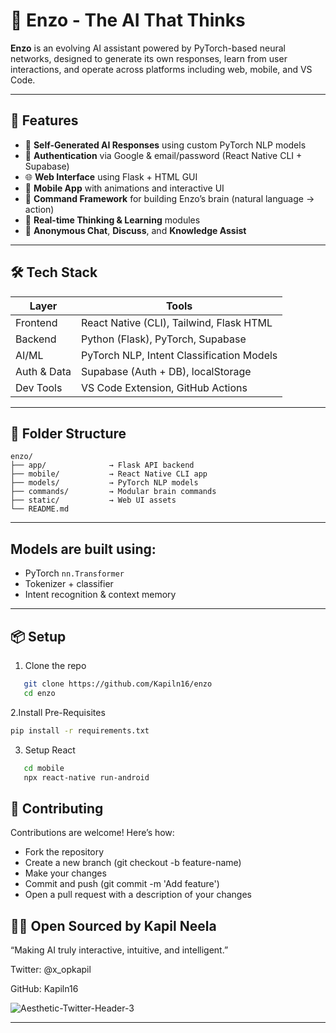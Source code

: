 # 🤖 Enzo - The AI That Thinks

**Enzo** is an evolving AI assistant powered by PyTorch-based neural networks, designed to generate its own responses, learn from user interactions, and operate across platforms including web, mobile, and VS Code.

---

## 🚀 Features

- 🧠 **Self-Generated AI Responses** using custom PyTorch NLP models
- 🔐 **Authentication** via Google & email/password (React Native CLI + Supabase)
- 🌐 **Web Interface** using Flask + HTML GUI
- 📱 **Mobile App** with animations and interactive UI
- 🧩 **Command Framework** for building Enzo’s brain (natural language -> action)
- 🧠 **Real-time Thinking & Learning** modules
- 💬 **Anonymous Chat**, **Discuss**, and **Knowledge Assist**

---

## 🛠 Tech Stack

| Layer         | Tools                                      |
|---------------|--------------------------------------------|
| Frontend      | React Native (CLI), Tailwind, Flask HTML   |
| Backend       | Python (Flask), PyTorch, Supabase          |
| AI/ML         | PyTorch NLP, Intent Classification Models  |
| Auth & Data   | Supabase (Auth + DB), localStorage         |
| Dev Tools     | VS Code Extension, GitHub Actions          |

---

## 📁 Folder Structure

```
enzo/
├── app/              → Flask API backend
├── mobile/           → React Native CLI app
├── models/           → PyTorch NLP models
├── commands/         → Modular brain commands
├── static/           → Web UI assets
└── README.md
```

---


## Models are built using:
- PyTorch `nn.Transformer`
- Tokenizer + classifier
- Intent recognition & context memory

---

## 📦 Setup

1. Clone the repo  
```bash
   git clone https://github.com/Kapiln16/enzo
   cd enzo
```

2.Install Pre-Requisites
   ```bash 
   pip install -r requirements.txt
 ```

3. Setup React
```bash
   cd mobile
   npx react-native run-android
```

## 👥 Contributing
Contributions are welcome! Here’s how:

- Fork the repository
- Create a new branch (git checkout -b feature-name)
- Make your changes
- Commit and push (git commit -m 'Add feature')
- Open a pull request with a description of your changes


## 👨‍💻 Open Sourced by Kapil Neela
“Making AI truly interactive, intuitive, and intelligent.”

Twitter: @x_opkapil

GitHub: Kapiln16

<img src="https://i.ibb.co/ShvfHqT/Aesthetic-Twitter-Header-3.png" alt="Aesthetic-Twitter-Header-3" border="0">


---





